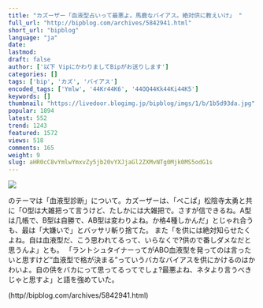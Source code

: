 ```yaml
---
title: "カズーザー「血液型占いって最悪よ。馬鹿なバイアス。絶対供に教えいけ」 "
full_url: "http://bipblog.com/archives/5842941.html"
short_url: "bipblog"
language: "ja"
date: 
lastmod: 
draft: false
author: ['以下 VipにかわりましてBipがお送りします']
categories: []
tags: ['bip', 'カズ', 'バイアス']
encoded_tags: ['Ymlw', '44Kr44K6', '44OQ44Kk44Ki44K5']
keywords: []
thumbnail: "https://livedoor.blogimg.jp/bipblog/imgs/1/b/1b5d93da.jpg"
popular: 1894
latest: 552
trend: 1243
featured: 1572
views: 518
comments: 165
weight: 9
slug: aHR0cC8vYmlwYmxvZy5jb20vYXJjaGl2ZXMvNTg0Mjk0MS5odG1s
---
```


![](https://livedoor.blogimg.jp/bipblog/imgs/1/b/1b5d93da.jpg)

 のテーマは「血液型診断」について。カズーザーは、「ぺこぱ」松陰寺太勇と共に「O型は大雑把って言うけど、たしかには大雑把で。さすが信できるね。A型は几帳で、B型は自勝で、AB型は変わりよね。か格4種しかんだ」とじゃれ合うも、最は「大嫌いで」とバッサリ斬り捨てた。 また「を供には絶対知らせたくよね。自は血液型だ、こう思われてるって、いらなくで?供ので番しダメなだと思うんよ」とも。 「ラントシュタイナーってがABO血液型を発ってのは言ったいと思すけど“血液型で格が決まる”っていうバカなバイアスを供にかけるのはかわいよ。自の供をバカにって思ってるってでしょ?最悪よね、ネタより言うべきじゃと思すよ」と語を強めていた。 

(http//bipblog.com/archives/5842941.html)
